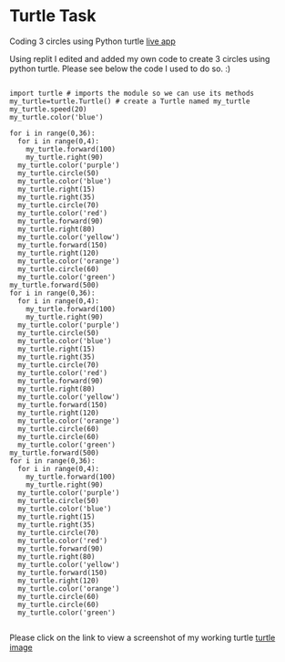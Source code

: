 # Turtle Task
Coding 3 circles using Python turtle
[live app](https://replit.com/@Caitlin1306/turtle-loop#main.py)

Using replit I edited and added my own code to create 3 circles using python turtle. 
Please see below the code I used to do so. :)

```

import turtle # imports the module so we can use its methods
my_turtle=turtle.Turtle() # create a Turtle named my_turtle
my_turtle.speed(20)
my_turtle.color('blue')

for i in range(0,36):
  for i in range(0,4):
    my_turtle.forward(100)
    my_turtle.right(90)
  my_turtle.color('purple')
  my_turtle.circle(50)
  my_turtle.color('blue')
  my_turtle.right(15)
  my_turtle.right(35)
  my_turtle.circle(70)
  my_turtle.color('red')
  my_turtle.forward(90)
  my_turtle.right(80)
  my_turtle.color('yellow')
  my_turtle.forward(150)
  my_turtle.right(120)
  my_turtle.color('orange')
  my_turtle.circle(60)
  my_turtle.color('green')
my_turtle.forward(500)
for i in range(0,36):
  for i in range(0,4):
    my_turtle.forward(100)
    my_turtle.right(90)
  my_turtle.color('purple')
  my_turtle.circle(50)
  my_turtle.color('blue')
  my_turtle.right(15)
  my_turtle.right(35)
  my_turtle.circle(70)
  my_turtle.color('red')
  my_turtle.forward(90)
  my_turtle.right(80)
  my_turtle.color('yellow')
  my_turtle.forward(150)
  my_turtle.right(120)
  my_turtle.color('orange')
  my_turtle.circle(60)
  my_turtle.circle(60)
  my_turtle.color('green')
my_turtle.forward(500)
for i in range(0,36):
  for i in range(0,4):
    my_turtle.forward(100)
    my_turtle.right(90)
  my_turtle.color('purple')
  my_turtle.circle(50)
  my_turtle.color('blue')
  my_turtle.right(15)
  my_turtle.right(35)
  my_turtle.circle(70)
  my_turtle.color('red')
  my_turtle.forward(90)
  my_turtle.right(80)
  my_turtle.color('yellow')
  my_turtle.forward(150)
  my_turtle.right(120)
  my_turtle.color('orange')
  my_turtle.circle(60)
  my_turtle.circle(60)
  my_turtle.color('green')
  
  ```
Please click on the link to view a screenshot of my working turtle
[turtle image](https://user-images.githubusercontent.com/113345339/190013191-0c484e92-dadf-48b2-b71e-d58d28d45fc5.png)
